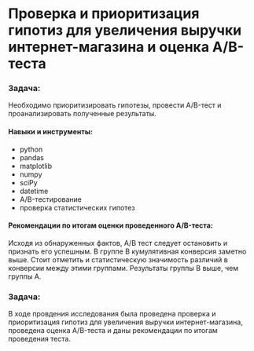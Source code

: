 # Проверка и приоритизация гипотиз для увеличения выручки интернет-магазина и оценка A/B-теста

### Задача:

Необходимо приоритизировать гипотезы, провести A/B-тест и проанализировать полученные результаты.

#### Навыки и инструменты:

- python
- pandas
- matplotlib
- numpy
- sciPy
- datetime
- A/B-тестирование
- проверка статистических гипотез

#### Рекомендации по итогам оценки проведенного A/B-теста:

Исходя из обнаруженных фактов, А/В тест следует остановить и признать его успешным. В группе B кумулятивная конверсия заметно выше. Стоит отметить и статистическую значимость различий в конверсии между этими группами. Результаты группы В выше, чем группы А.

### Задача:
В ходе провдения исследования была проведена проверка и приоритизация гипотиз для увеличения выручки интернет-магазина, проведена оценка A/B-теста и даны рекомендации по итогам проведения теста.
